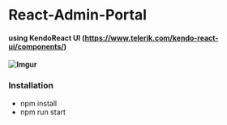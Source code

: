 # React-Admin-Portal
#### using KendoReact UI (https://www.telerik.com/kendo-react-ui/components/)
**![Imgur](https://github.com/timegold-websrc/React-Admin-Portal/blob/master/screen1.jpg)**
### Installation
- npm install
- npm run start

